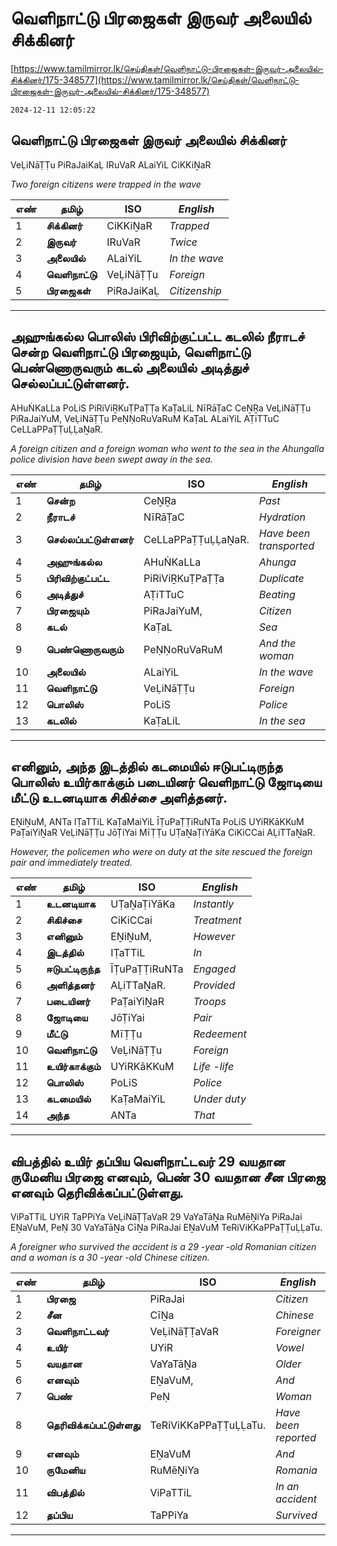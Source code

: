 # வெளிநாட்டு பிரஜைகள் இருவர் அலையில் சிக்கினர்

[https://www.tamilmirror.lk/செய்திகள்/வெளிநாட்டு-பிரஜைகள்-இருவர்-அலையில்-சிக்கினர்/175-348577](https://www.tamilmirror.lk/செய்திகள்/வெளிநாட்டு-பிரஜைகள்-இருவர்-அலையில்-சிக்கினர்/175-348577)

`2024-12-11 12:05:22`

## வெளிநாட்டு பிரஜைகள் இருவர் அலையில் சிக்கினர்

VeḶiNāṬṬu PiRaJaiKaḶ IRuVaR ALaiYiL CiKKiṈaR

*Two foreign citizens were trapped in the wave*

எண்|**தமிழ்**|ISO|*English*
---|---|---|---
1|**சிக்கினர்**|CiKKiṈaR|*Trapped*
2|**இருவர்**|IRuVaR|*Twice*
3|**அலையில்**|ALaiYiL|*In the wave*
4|**வெளிநாட்டு**|VeḶiNāṬṬu|*Foreign*
5|**பிரஜைகள்**|PiRaJaiKaḶ|*Citizenship*

---

## அஹுங்கல்ல பொலிஸ் பிரிவிற்குட்பட்ட கடலில் நீராடச் சென்ற வெளிநாட்டு பிரஜையும், வெளிநாட்டு பெண்ணொருவரும் கடல் அலையில் அடித்துச் செல்லப்பட்டுள்ளனர்.

AHuṄKaLLa PoLiS PiRiViṞKuṬPaṬṬa KaṬaLiL NīRāṬaC CeṈṞa VeḶiNāṬṬu PiRaJaiYuM, VeḶiNāṬṬu PeṆṆoRuVaRuM KaṬaL ALaiYiL AṬiTTuC CeLLaPPaṬṬuḶḶaṈaR.

*A foreign citizen and a foreign woman who went to the sea in the Ahungalla police division have been swept away in the sea.*

எண்|**தமிழ்**|ISO|*English*
---|---|---|---
1|**சென்ற**|CeṈṞa|*Past*
2|**நீராடச்**|NīRāṬaC|*Hydration*
3|**செல்லப்பட்டுள்ளனர்**|CeLLaPPaṬṬuḶḶaṈaR.|*Have been transported*
4|**அஹுங்கல்ல**|AHuṄKaLLa|*Ahunga*
5|**பிரிவிற்குட்பட்ட**|PiRiViṞKuṬPaṬṬa|*Duplicate*
6|**அடித்துச்**|AṬiTTuC|*Beating*
7|**பிரஜையும்**|PiRaJaiYuM,|*Citizen*
8|**கடல்**|KaṬaL|*Sea*
9|**பெண்ணொருவரும்**|PeṆṆoRuVaRuM|*And the woman*
10|**அலையில்**|ALaiYiL|*In the wave*
11|**வெளிநாட்டு**|VeḶiNāṬṬu|*Foreign*
12|**பொலிஸ்**|PoLiS|*Police*
13|**கடலில்**|KaṬaLiL|*In the sea*

---

## எனினும், அந்த இடத்தில் கடமையில் ஈடுபட்டிருந்த பொலிஸ் உயிர்காக்கும் படையினர் வெளிநாட்டு ஜோடியை மீட்டு உடனடியாக சிகிச்சை அளித்தனர்.

EṈiṈuM, ANTa IṬaTTiL KaṬaMaiYiL ĪṬuPaṬṬiRuNTa PoLiS UYiRKāKKuM PaṬaiYiṈaR VeḶiNāṬṬu JōṬiYai MīṬṬu UṬaṈaṬiYāKa CiKiCCai AḶiTTaṈaR.

*However, the policemen who were on duty at the site rescued the foreign pair and immediately treated.*

எண்|**தமிழ்**|ISO|*English*
---|---|---|---
1|**உடனடியாக**|UṬaṈaṬiYāKa|*Instantly*
2|**சிகிச்சை**|CiKiCCai|*Treatment*
3|**எனினும்**|EṈiṈuM,|*However*
4|**இடத்தில்**|IṬaTTiL|*In*
5|**ஈடுபட்டிருந்த**|ĪṬuPaṬṬiRuNTa|*Engaged*
6|**அளித்தனர்**|AḶiTTaṈaR.|*Provided*
7|**படையினர்**|PaṬaiYiṈaR|*Troops*
8|**ஜோடியை**|JōṬiYai|*Pair*
9|**மீட்டு**|MīṬṬu|*Redeement*
10|**வெளிநாட்டு**|VeḶiNāṬṬu|*Foreign*
11|**உயிர்காக்கும்**|UYiRKāKKuM|*Life -life*
12|**பொலிஸ்**|PoLiS|*Police*
13|**கடமையில்**|KaṬaMaiYiL|*Under duty*
14|**அந்த**|ANTa|*That*

---

## விபத்தில் உயிர் தப்பிய வெளிநாட்டவர் 29 வயதான ருமேனிய பிரஜை எனவும், பெண் 30 வயதான சீன பிரஜை எனவும் தெரிவிக்கப்பட்டுள்ளது.

ViPaTTiL UYiR TaPPiYa VeḶiNāṬṬaVaR 29 VaYaTāṈa RuMēṈiYa PiRaJai EṈaVuM, PeṆ 30 VaYaTāṈa CīṈa PiRaJai EṈaVuM TeRiViKKaPPaṬṬuḶḶaTu.

*A foreigner who survived the accident is a 29 -year -old Romanian citizen and a woman is a 30 -year -old Chinese citizen.*

எண்|**தமிழ்**|ISO|*English*
---|---|---|---
1|**பிரஜை**|PiRaJai|*Citizen*
2|**சீன**|CīṈa|*Chinese*
3|**வெளிநாட்டவர்**|VeḶiNāṬṬaVaR|*Foreigner*
4|**உயிர்**|UYiR|*Vowel*
5|**வயதான**|VaYaTāṈa|*Older*
6|**எனவும்**|EṈaVuM,|*And*
7|**பெண்**|PeṆ|*Woman*
8|**தெரிவிக்கப்பட்டுள்ளது**|TeRiViKKaPPaṬṬuḶḶaTu.|*Have been reported*
9|**எனவும்**|EṈaVuM|*And*
10|**ருமேனிய**|RuMēṈiYa|*Romania*
11|**விபத்தில்**|ViPaTTiL|*In an accident*
12|**தப்பிய**|TaPPiYa|*Survived*

---
